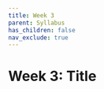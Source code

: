 ```yaml
---
title: Week 3
parent: Syllabus
has_children: false
nav_exclude: true
---
```


# Week 3: Title

<!-- ########################################################################### -->

<!-- ## Class - Monday, Sept. 13

<details closed markdown="block">
  <summary>Details</summary>

</details> -->

<!-- ########################################################################### -->

<!-- ########################################################################### -->

<!-- ## Class - Thursday, Sept. 16

<details closed markdown="block">
  <summary>Details</summary>

</details> -->

<!-- ########################################################################### -->

<!-- ########################################################################### -->

<!-- ## Recitation - Friday, Sept. 17

<details closed markdown="block">
  <summary>Details</summary>

</details> -->

<!-- ########################################################################### -->
